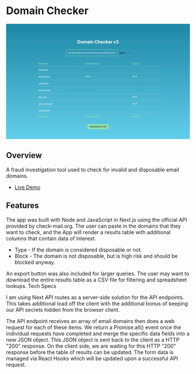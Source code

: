 # Domain Checker

![](dc_promo.png)

## Overview

A fraud investigation tool used to check for invalid and disposable email domains.

- [Live Demo](https://dc3.vercel.app/)

## Features

The app was built with Node and JavaScript in Next.js using the official API provided by check-mail.org. The user can paste in the domains that they want to check, and the App will render a results table with additional columns that contain data of interest.

- Type - If the domain is considered disposable or not.
- Block - The domain is not disposable, but is high risk and should be blocked anyway.

An export button was also included for larger queries. The user may want to download the entire results table as a CSV file for filtering and spreadsheet lookups.
Tech Specs

I am using Next API routes as a server-side solution for the API endpoints. This takes additional load off the client with the additional bonus of keeping our API secrets hidden from the browser client.

The API endpoint receives an array of email domains then does a web request for each of these items. We return a Promise.all() event once the individual requests have completed and merge the specific data fields into a new JSON object. This JSON object is sent back to the client as a HTTP "200" response.
On the client side, we are waiting for this HTTP "200" response before the table of results can be updated. The form data is managed via React Hooks which will be updated upon a successful API request.
